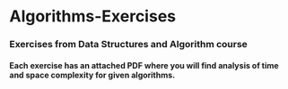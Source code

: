# Algorithms-Exercises
### Exercises from Data Structures and Algorithm course
#### Each exercise has an attached PDF where you will find analysis of time and space complexity for given algorithms. 

